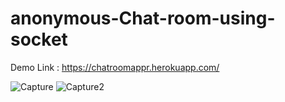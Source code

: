 # anonymous-Chat-room-using-socket

Demo Link :   https://chatroomappr.herokuapp.com/

![Capture](https://user-images.githubusercontent.com/72184791/125443698-6215ace8-3c41-4eb5-9f32-8d07056e2956.JPG)
![Capture2](https://user-images.githubusercontent.com/72184791/125443704-017e73e0-0d38-475f-bff0-1350a30b302b.JPG)
